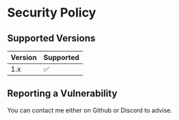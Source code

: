 # Security Policy

## Supported Versions


| Version | Supported          |
| ------- | ------------------ |
| 1.x   | :white_check_mark: |

## Reporting a Vulnerability

You can contact me either on Github or Discord to advise.
